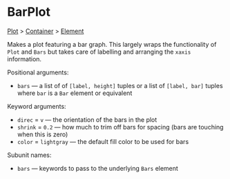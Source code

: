 # BarPlot

<span class="inherit">[Plot](#Plot) > [Container](#Container) > [Element](#Element)</span>

Makes a plot featuring a bar graph. This largely wraps the functionality of `Plot` and `Bars` but takes care of labelling and arranging the `xaxis` information.

Positional arguments:
- `bars` — a list of of `[label, height]` tuples or a list of `[label, bar]` tuples where `bar` is a `Bar` element or equivalent

Keyword arguments:
- `direc` = `v` — the orientation of the bars in the plot
- `shrink` = `0.2` — how much to trim off bars for spacing (bars are touching when this is zero)
- `color` = `lightgray` — the default fill color to be used for bars

Subunit names:
- `bars` — keywords to pass to the underlying `Bars` element
